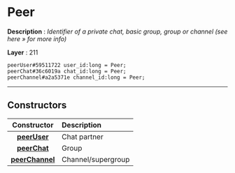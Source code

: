 # Peer

**Description** : *Identifier of a private chat, basic group, group or channel \(see here &raquo; for more info\)*

**Layer** : 211

```tl
peerUser#59511722 user_id:long = Peer;
peerChat#36c6019a chat_id:long = Peer;
peerChannel#a2a5371e channel_id:long = Peer;
```

---

## Constructors

| Constructor | Description |
| :---: | :--- |
| [**peerUser**](constructor/peerUser) | Chat partner |
| [**peerChat**](constructor/peerChat) | Group |
| [**peerChannel**](constructor/peerChannel) | Channel/supergroup |